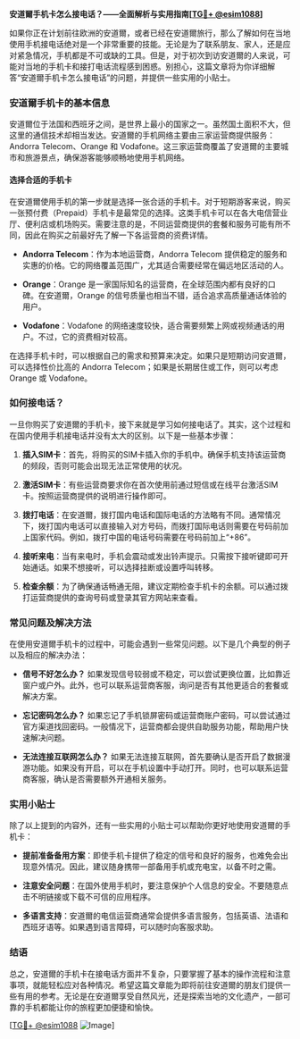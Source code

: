 **安道爾手机卡怎么接电话？——全面解析与实用指南[[TG💪+ @esim1088](https://t.me/s/esim1088)]**

如果你正在计划前往欧洲的安道爾，或者已经在安道爾旅行，那么了解如何在当地使用手机接电话绝对是一个非常重要的技能。无论是为了联系朋友、家人，还是应对紧急情况，手机都是不可或缺的工具。但是，对于初次到访安道爾的人来说，可能对当地的手机卡和接打电话流程感到困惑。别担心，这篇文章将为你详细解答“安道爾手机卡怎么接电话”的问题，并提供一些实用的小贴士。

### 安道爾手机卡的基本信息

安道爾位于法国和西班牙之间，是世界上最小的国家之一。虽然国土面积不大，但这里的通信技术却相当发达。安道爾的手机网络主要由三家运营商提供服务：Andorra Telecom、Orange 和 Vodafone。这三家运营商覆盖了安道爾的主要城市和旅游景点，确保游客能够顺畅地使用手机网络。

#### 选择合适的手机卡

在安道爾使用手机的第一步就是选择一张合适的手机卡。对于短期游客来说，购买一张预付费（Prepaid）手机卡是最常见的选择。这类手机卡可以在各大电信营业厅、便利店或机场购买。需要注意的是，不同运营商提供的套餐和服务可能有所不同，因此在购买之前最好先了解一下各运营商的资费详情。

- **Andorra Telecom**：作为本地运营商，Andorra Telecom 提供稳定的服务和实惠的价格。它的网络覆盖范围广，尤其适合需要经常在偏远地区活动的人。
  
- **Orange**：Orange 是一家国际知名的运营商，在全球范围内都有良好的口碑。在安道爾，Orange 的信号质量也相当不错，适合追求高质量通话体验的用户。

- **Vodafone**：Vodafone 的网络速度较快，适合需要频繁上网或视频通话的用户。不过，它的资费相对较高。

在选择手机卡时，可以根据自己的需求和预算来决定。如果只是短期访问安道爾，可以选择性价比高的 Andorra Telecom；如果是长期居住或工作，则可以考虑 Orange 或 Vodafone。

### 如何接电话？

一旦你购买了安道爾的手机卡，接下来就是学习如何接电话了。其实，这个过程和在国内使用手机接电话并没有太大的区别。以下是一些基本步骤：

1. **插入SIM卡**：首先，将购买的SIM卡插入你的手机中。确保手机支持该运营商的频段，否则可能会出现无法正常使用的状况。

2. **激活SIM卡**：有些运营商要求你在首次使用前通过短信或在线平台激活SIM卡。按照运营商提供的说明进行操作即可。

3. **拨打电话**：在安道爾，拨打国内电话和国际电话的方法略有不同。通常情况下，拨打国内电话可以直接输入对方号码，而拨打国际电话则需要在号码前加上国家代码。例如，拨打中国的电话号码需要在号码前加上“+86”。

4. **接听来电**：当有来电时，手机会震动或发出铃声提示。只需按下接听键即可开始通话。如果不想接听，可以选择挂断或设置呼叫转移。

5. **检查余额**：为了确保通话畅通无阻，建议定期检查手机卡的余额。可以通过拨打运营商提供的查询号码或登录其官方网站来查看。

### 常见问题及解决方法

在使用安道爾手机卡的过程中，可能会遇到一些常见问题。以下是几个典型的例子以及相应的解决办法：

- **信号不好怎么办？**
  如果发现信号较弱或不稳定，可以尝试更换位置，比如靠近窗户或户外。此外，也可以联系运营商客服，询问是否有其他更适合的套餐或解决方案。

- **忘记密码怎么办？**
  如果忘记了手机锁屏密码或运营商账户密码，可以尝试通过官方渠道找回密码。一般情况下，运营商都会提供自助服务功能，帮助用户快速解决问题。

- **无法连接互联网怎么办？**
  如果无法连接互联网，首先要确认是否开启了数据漫游功能。如果没有开启，可以在手机设置中手动打开。同时，也可以联系运营商客服，确认是否需要额外开通相关服务。

### 实用小贴士

除了以上提到的内容外，还有一些实用的小贴士可以帮助你更好地使用安道爾的手机卡：

- **提前准备备用方案**：即使手机卡提供了稳定的信号和良好的服务，也难免会出现意外情况。因此，建议随身携带一部备用手机或充电宝，以备不时之需。

- **注意安全问题**：在国外使用手机时，要注意保护个人信息的安全。不要随意点击不明链接或下载不可信的应用程序。

- **多语言支持**：安道爾的电信运营商通常会提供多语言服务，包括英语、法语和西班牙语等。如果遇到语言障碍，可以随时向客服求助。

### 结语

总之，安道爾的手机卡在接电话方面并不复杂，只要掌握了基本的操作流程和注意事项，就能轻松应对各种情况。希望这篇文章能为即将前往安道爾的朋友们提供一些有用的参考。无论是在安道爾享受自然风光，还是探索当地的文化遗产，一部可靠的手机都能让你的旅程更加便捷和愉快。

[[TG💪+ @esim1088](https://t.me/s/esim1088) ![Image](https://i.postimg.cc/4NQfJmqS/Snipaste-2025-05-13-00-14-12.png)]